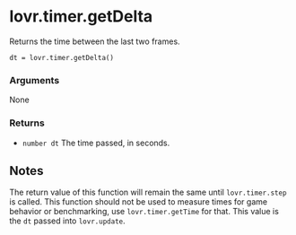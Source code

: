 <!--
category: reference
-->

lovr.timer.getDelta
===

Returns the time between the last two frames.

    dt = lovr.timer.getDelta()

### Arguments

None

### Returns

- `number dt` The time passed, in seconds.

Notes
---

The return value of this function will remain the same until `lovr.timer.step` is called.  This
function should not be used to measure times for game behavior or benchmarking, use
`lovr.timer.getTime` for that.  This value is the `dt` passed into `lovr.update`.
